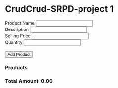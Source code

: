 # CrudCrud-SRPD-project 1

<!DOCTYPE html>
<html lang="en">
<head>
    <meta charset="UTF-8">
    <meta name="viewport" content="width=device-width, initial-scale=1.0">
    <title>Document</title>
</head>
<body>
    <form onsubmit="saveToLocalStorage(event)">
        <label>Product Name</label>
        <input type="text" name="product" required/>
        <br>
        <label>Description</label>
        <input type="text" name="description" required/>
        <br>
        <label>Selling Price</label>
        <input type="text" name="amount" required/>
        <br>
        <label>Quantity</label>
        <input type="text" name="quantity" required/>
        <br>
        <br>
        <button>Add Product</button>
        <br>
        <h3><b>Products</b></h3>
    </form>
    <ul id="listofitems"></ul>
    <h3 id="totalAmount">Total Amount: 0.00</h3>
    <script src="https://cdnjs.cloudflare.com/ajax/libs/axios/1.4.0/axios.min.js"></script>
    <script>
        let totalAmount = 0;
        let isEditing = false;
        function saveToLocalStorage(event) {
            event.preventDefault();
            const product = event.target.product.value;
            const description = event.target.description.value;
            const amount = event.target.amount.value;
            const quantity = event.target.quantity.value;
            const userDetails = {
                product: product,
                description: description,
                amount: amount,
                quantity: quantity,
            };
            axios.post("https://crudcrud.com/api/f92eb2ff0f3a43c7aec4f45f35e3c251/appoinmentData", userDetails)
                .then((response) => {
                    showUserOnScreen(response.data);
                    console.log(response);
                })
                .catch((err) => {
                    document.body.innerHTML = document.body.innerHTML;
                    console.log(err);
                });
            if (isEditing) {
                updateUserData(product, userDetails);
                isEditing = false;
            } else {
                addUserData(userDetails);
            }
            event.target.reset();
        }
        function addUserData(userDetails) {
            const storedUsers = JSON.parse(localStorage.getItem('users')) || [];
            storedUsers.push(userDetails);
            localStorage.setItem('users', JSON.stringify(storedUsers));
            localStorage.setItem(userDetails.product, JSON.stringify(userDetails));
            // Update the total amount
            totalAmount += parseFloat(userDetails.amount);
            // Display the total amount on the UI
            document.getElementById('totalAmount').textContent = 'Total Amount: ' + totalAmount.toFixed(2);
            showUserOnScreen(userDetails);
        }
        function updateUserData(product, userDetails) {
            const storedUsers = JSON.parse(localStorage.getItem('users')) || [];
            const updatedUsers = storedUsers.map(user => {
                if (user.product === product) {
                    return userDetails;
                }
                return user;
            });
        }
        function showUserOnScreen(user) {
            const parentElement = document.getElementById('listofitems');
            const listItem = document.createElement('li');
            listItem.setAttribute('data-email', user._id);
            listItem.textContent = user._id + ' - ' + user.product + ' - ' + user.description + ' - ' + user.amount + ' - ' + user.quantity;
            const deleteButton = document.createElement('button');
            deleteButton.textContent = 'Delete';
            deleteButton.addEventListener('click', function() {
                deleteUser(user._id);
            });
            listItem.appendChild(deleteButton);
            parentElement.appendChild(listItem);
            // Update the total amount on the UI
            document.getElementById('totalAmount').textContent = 'Total Amount: ' + totalAmount.toFixed(2);
        }
        function deleteUser(userId) {
            axios.delete(`https://crudcrud.com/api/f92eb2ff0f3a43c7aec4f45f35e3c251/appoinmentData/${userId}`)
                .then((response) => {
                    removeUserFromScreen(userId);
                    removeUserFromLocalStorage(userId);
                })
                .catch((err) => {
                    console.log(err);
                });
        }
        function removeUserFromScreen(userId) {
            const listItem = document.querySelector(`li[data-email="${userId}"]`);
            listItem.remove();
        }
        function removeUserFromLocalStorage(userId) {
            const storedUsers = JSON.parse(localStorage.getItem('users')) || [];
            const updatedUsers = storedUsers.filter(user => user._id !== userId);
            localStorage.setItem('users', JSON.stringify(updatedUsers));
            localStorage.removeItem(userId);
            // Recalculate the total amount after removing the user
            totalAmount = 0;
            updatedUsers.forEach(user => {
                totalAmount += parseFloat(user.amount);
            });
            // Display the updated total amount on the UI
            document.getElementById('totalAmount').textContent = 'Total Amount: ' + totalAmount.toFixed(2);
        }
        // Load existing users from local storage and display them on the UI
        window.addEventListener('DOMContentLoaded', function() {
            axios.get("https://crudcrud.com/api/f92eb2ff0f3a43c7aec4f45f35e3c251/appoinmentData")
                .then((response) => {
                    for (let i = 0; i < response.data.length; i++) {
                        showUserOnScreen(response.data[i]);
                    }
                })
                .catch((error) => {
                    console.log(error);
                });
            const storedUsers = JSON.parse(localStorage.getItem('users')) || [];
            storedUsers.forEach(function(user) {
                showUserOnScreen(user);
            });
        });
    </script>
</body>
</html>
